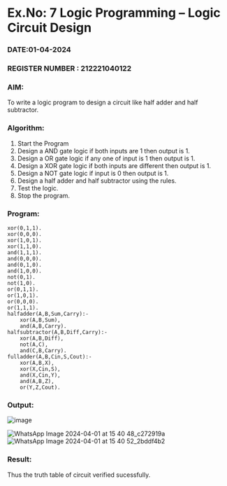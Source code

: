 # Ex.No: 7  Logic Programming –  Logic Circuit Design
### DATE:01-04-2024                                                                  
### REGISTER NUMBER : 212221040122
### AIM: 
To write a logic program to design a circuit like half adder and half subtractor.
###  Algorithm:
1. Start the Program
2. Design a AND gate logic if both inputs are 1 then output is 1.
3. Design a OR gate logic if any one of input is 1 then output is 1.
4. Design a XOR gate logic if both inputs are different then output is 1.
5. Design a NOT gate logic if input is 0 then output is 1.
6. Design a half adder and half subtractor using the rules.
7. Test the logic.
8. Stop the program.

### Program:
```
xor(0,1,1).
xor(0,0,0).
xor(1,0,1).
xor(1,1,0).
and(1,1,1).
and(0,0,0).
and(0,1,0).
and(1,0,0).
not(0,1).
not(1,0).
or(0,1,1).
or(1,0,1).
or(0,0,0).
or(1,1,1).
halfadder(A,B,Sum,Carry):-
    xor(A,B,Sum),
    and(A,B,Carry).
halfsubtractor(A,B,Diff,Carry):-
    xor(A,B,Diff),
    not(A,C),
    and(C,B,Carry).
fulladder(A,B,Cin,S,Cout):-
    xor(A,B,X),
    xor(X,Cin,S),
    and(X,Cin,Y),
    and(A,B,Z),
    or(Y,Z,Cout).
```
### Output:
![image](https://github.com/Poojariyaa/AI_Lab_2023-24/assets/127511817/387f7b5b-2e33-478a-96ba-7c216c75b045)

![WhatsApp Image 2024-04-01 at 15 40 48_c272919a](https://github.com/mehanthyka/AI_Lab_2023-24/assets/127507580/71f61364-e4ff-4b3a-b02d-02472cca661d)
![WhatsApp Image 2024-04-01 at 15 40 52_2bddf4b2](https://github.com/mehanthyka/AI_Lab_2023-24/assets/127507580/0b7e7001-4dfe-4755-8fa7-9e6b8d501ecc)

### Result:
Thus the truth table of circuit verified sucessfully.

